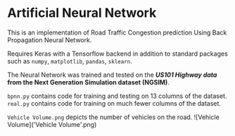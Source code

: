 # Artificial Neural Network

This is an implementation of Road Traffic Congestion prediction Using Back Propagation Neural Network.

Requires Keras with a Tensorflow backend in addition to standard packages such as `numpy`, `matplotlib`, `pandas`, `sklearn`.

The Neural Network was trained and tested on the **_US101 Highway data_ from the  Next Generation Simulation dataset (NGSIM)**.

`bpnn.py` contains code for training and testing on 13 columns of the dataset.
`real.py` contains code for training on much fewer columns of the dataset.

`Vehicle Volume.png` depicts the number of vehicles on the road. 
![Vehicle Volume]('Vehicle Volume'.png)

